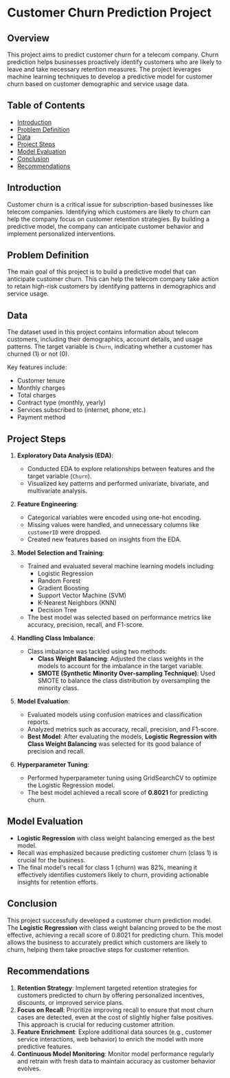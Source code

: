 # Customer Churn Prediction Project

## Overview

This project aims to predict customer churn for a telecom company. Churn prediction helps businesses proactively identify customers who are likely to leave and take necessary retention measures. The project leverages machine learning techniques to develop a predictive model for customer churn based on customer demographic and service usage data.

## Table of Contents

- [Introduction](#introduction)
- [Problem Definition](#problem-definition)
- [Data](#data)
- [Project Steps](#project-steps)
- [Model Evaluation](#model-evaluation)
- [Conclusion](#conclusion)
- [Recommendations](#recommendations)

## Introduction

Customer churn is a critical issue for subscription-based businesses like telecom companies. Identifying which customers are likely to churn can help the company focus on customer retention strategies. By building a predictive model, the company can anticipate customer behavior and implement personalized interventions.

## Problem Definition

The main goal of this project is to build a predictive model that can anticipate customer churn. This can help the telecom company take action to retain high-risk customers by identifying patterns in demographics and service usage.

## Data

The dataset used in this project contains information about telecom customers, including their demographics, account details, and usage patterns. The target variable is `Churn`, indicating whether a customer has churned (1) or not (0).

Key features include:

- Customer tenure
- Monthly charges
- Total charges
- Contract type (monthly, yearly)
- Services subscribed to (internet, phone, etc.)
- Payment method

## Project Steps

1. **Exploratory Data Analysis (EDA)**:
    - Conducted EDA to explore relationships between features and the target variable (`Churn`).
    - Visualized key patterns and performed univariate, bivariate, and multivariate analysis.

2. **Feature Engineering**:
    - Categorical variables were encoded using one-hot encoding.
    - Missing values were handled, and unnecessary columns like `customerID` were dropped.
    - Created new features based on insights from the EDA.

3. **Model Selection and Training**:
    - Trained and evaluated several machine learning models including:
        - Logistic Regression
        - Random Forest
        - Gradient Boosting
        - Support Vector Machine (SVM)
        - K-Nearest Neighbors (KNN)
        - Decision Tree
    - The best model was selected based on performance metrics like accuracy, precision, recall, and F1-score.

4. **Handling Class Imbalance**:
    - Class imbalance was tackled using two methods:
        - **Class Weight Balancing**: Adjusted the class weights in the models to account for the imbalance in the target variable.
        - **SMOTE (Synthetic Minority Over-sampling Technique)**: Used SMOTE to balance the class distribution by oversampling the minority class.

5. **Model Evaluation**:
    - Evaluated models using confusion matrices and classification reports.
    - Analyzed metrics such as accuracy, recall, precision, and F1-score.
    - **Best Model**: After evaluating the models, **Logistic Regression with Class Weight Balancing** was selected for its good balance of precision and recall.

6. **Hyperparameter Tuning**:
    - Performed hyperparameter tuning using GridSearchCV to optimize the Logistic Regression model.
    - The best model achieved a recall score of **0.8021** for predicting churn.

## Model Evaluation

- **Logistic Regression** with class weight balancing emerged as the best model.
- Recall was emphasized because predicting customer churn (class 1) is crucial for the business.
- The final model's recall for class 1 (churn) was 82%, meaning it effectively identifies customers likely to churn, providing actionable insights for retention efforts.

## Conclusion

This project successfully developed a customer churn prediction model. The **Logistic Regression** with class weight balancing proved to be the most effective, achieving a recall score of 0.8021 for predicting churn. This model allows the business to accurately predict which customers are likely to churn, helping them take proactive steps for customer retention.

## Recommendations

1. **Retention Strategy**: Implement targeted retention strategies for customers predicted to churn by offering personalized incentives, discounts, or improved service plans.
2. **Focus on Recall**: Prioritize improving recall to ensure that most churn cases are detected, even at the cost of slightly higher false positives. This approach is crucial for reducing customer attrition.
3. **Feature Enrichment**: Explore additional data sources (e.g., customer service interactions, web behavior) to enrich the model with more predictive features.
4. **Continuous Model Monitoring**: Monitor model performance regularly and retrain with fresh data to maintain accuracy as customer behavior evolves.
